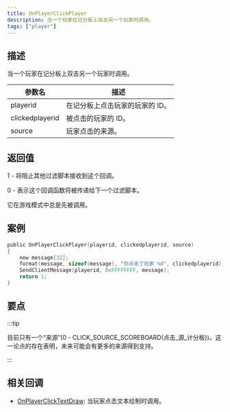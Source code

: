 ```yaml
---
title: OnPlayerClickPlayer
description: 当一个玩家在记分板上双击另一个玩家时调用。
tags: ["player"]
---
```


## 描述

当一个玩家在记分板上双击另一个玩家时调用。

| 参数名          | 描述                            |
| --------------- | ------------------------------- |
| playerid        | 在记分板上点击玩家的玩家的 ID。 |
| clickedplayerid | 被点击的玩家的 ID。             |
| source          | 玩家点击的来源。                |

## 返回值

1 - 将阻止其他过滤脚本接收到这个回调。

0 - 表示这个回调函数将被传递给下一个过滤脚本。

它在游戏模式中总是先被调用。

## 案例

```c
public OnPlayerClickPlayer(playerid, clickedplayerid, source)
{
    new message[32];
    format(message, sizeof(message), "你点击了玩家 %d", clickedplayerid);
    SendClientMessage(playerid, 0xFFFFFFFF, message);
    return 1;
}
```

## 要点

:::tip

目前只有一个“来源”(0 - CLICK_SOURCE_SCOREBOARD(点击\_源\_计分板))。这一论点的存在表明，未来可能会有更多的来源得到支持。

:::

## 相关回调

- [OnPlayerClickTextDraw](OnPlayerClickTextDraw): 当玩家点击文本绘制时调用。

